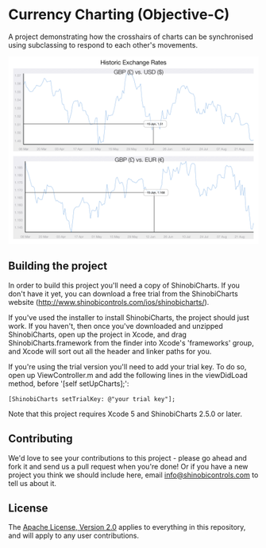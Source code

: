 Currency Charting (Objective-C)
=====================

A project demonstrating how the crosshairs of charts can be synchronised using subclassing to respond to each other's movements.

![Screenshot](screenshot.png?raw=true)

Building the project
------------------

In order to build this project you'll need a copy of ShinobiCharts. If you don't have it yet, you can download a free trial from the ShinobiCharts website (http://www.shinobicontrols.com/ios/shinobicharts/).

If you've used the installer to install ShinobiCharts, the project should just work. If you haven't, then once you've downloaded and unzipped ShinobiCharts, open up the project in Xcode, and drag ShinobiCharts.framework from the finder into Xcode's 'frameworks' group, and Xcode will sort out all the header and linker paths for you.

If you're using the trial version you'll need to add your trial key. To do so, open up ViewController.m and add the following lines in the viewDidLoad method, before '[self setUpCharts];':

    [ShinobiCharts setTrialKey: @"your trial key"];
    

Note that this project requires Xcode 5 and ShinobiCharts 2.5.0 or later.


Contributing
------------

We'd love to see your contributions to this project - please go ahead and fork it and send us a pull request when you're done! Or if you have a new project you think we should include here, email info@shinobicontrols.com to tell us about it.

License
-------

The [Apache License, Version 2.0](license.txt) applies to everything in this repository, and will apply to any user contributions.


